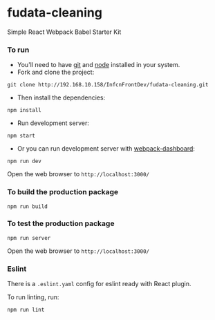 # fudata-cleaning
Simple React Webpack Babel Starter Kit

### To run

* You'll need to have [git](https://git-scm.com/) and [node](https://nodejs.org/en/) installed in your system.
* Fork and clone the project:

```
git clone http://192.168.10.158/InfcnFrontDev/fudata-cleaning.git
```

* Then install the dependencies:

```
npm install
```

* Run development server:

```
npm start
```

* Or you can run development server with [webpack-dashboard](https://github.com/FormidableLabs/webpack-dashboard):

```
npm run dev
```

Open the web browser to `http://localhost:3000/`

### To build the production package

```
npm run build
```

### To test the production package

```
npm run server
```
Open the web browser to `http://localhost:3000/`

### Eslint
There is a `.eslint.yaml` config for eslint ready with React plugin.

To run linting, run:

```
npm run lint
```
